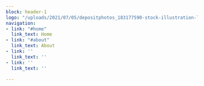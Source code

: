 ```yaml
---
block: header-1
logo: "/uploads/2021/07/05/depositphotos_183177590-stock-illustration-letters-logo-initial-logo-identity.jpg"
navigation:
- link: "#home"
  link_text: Home
- link: "#about"
  link_text: About
- link: ''
  link_text: ''
- link: ''
  link_text: ''

---
```

